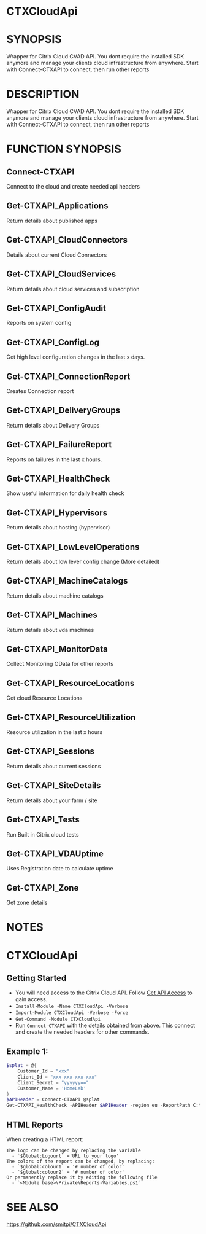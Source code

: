 # CTXCloudApi

# SYNOPSIS
Wrapper for Citrix Cloud CVAD API. You dont require the installed SDK anymore and manage your clients cloud infrastructure from anywhere. Start with Connect-CTXAPI to connect, then run other reports

# DESCRIPTION
Wrapper for Citrix Cloud CVAD API. You dont require the installed SDK anymore and manage your clients cloud infrastructure from anywhere. Start with Connect-CTXAPI to connect, then run other reports

# FUNCTION SYNOPSIS
## Connect-CTXAPI
Connect to the cloud and create needed api headers
## Get-CTXAPI_Applications
Return details about published apps
## Get-CTXAPI_CloudConnectors
Details about current Cloud Connectors
## Get-CTXAPI_CloudServices
Return details about cloud services and subscription
## Get-CTXAPI_ConfigAudit
Reports on system config
## Get-CTXAPI_ConfigLog
Get high level configuration changes in the last x days.
## Get-CTXAPI_ConnectionReport
Creates Connection report
## Get-CTXAPI_DeliveryGroups
Return details about Delivery Groups
## Get-CTXAPI_FailureReport
Reports on failures in the last x hours.
## Get-CTXAPI_HealthCheck
Show useful information for daily health check
## Get-CTXAPI_Hypervisors
Return details about hosting (hypervisor)
## Get-CTXAPI_LowLevelOperations
Return details about low lever config change (More detailed)
## Get-CTXAPI_MachineCatalogs
Return details about machine catalogs
## Get-CTXAPI_Machines
Return details about vda machines
## Get-CTXAPI_MonitorData
Collect Monitoring OData for other reports
## Get-CTXAPI_ResourceLocations
Get cloud Resource Locations
## Get-CTXAPI_ResourceUtilization
Resource utilization in the last x hours
## Get-CTXAPI_Sessions
Return details about current sessions
## Get-CTXAPI_SiteDetails
Return details about your farm / site
## Get-CTXAPI_Tests
Run Built in Citrix cloud tests
## Get-CTXAPI_VDAUptime
Uses Registration date to calculate uptime
## Get-CTXAPI_Zone
Get zone details


# NOTES
# CTXCloudApi
## Getting Started
- You will need access to the Citrix Cloud API. Follow [Get API Access](https://developer.cloud.com/getting-started/docs/overview) to gain access.
- `Install-Module -Name CTXCloudApi -Verbose`
- `Import-Module CTXCloudApi -Verbose -Force`
- `Get-Command -Module CTXCloudApi`
- Run `Connect-CTXAPI` with the details obtained from above. This connect and create the needed headers for other commands.

## Example 1:
```powershell
$splat = @{
	Customer_Id = "xxx"
	Client_Id = "xxx-xxx-xxx-xxx"
	Client_Secret = "yyyyyy=="
	Customer_Name = 'HomeLab'
}
$APIHeader = Connect-CTXAPI @splat
Get-CTXAPI_HealthCheck -APIHeader $APIHeader -region eu -ReportPath C:\Temp\
```
## HTML Reports
When creating a HTML report:
```
The logo can be changed by replacing the variable 
  - `$Global:Logourl` ='URL to your logo'
The colors of the report can be changed, by replacing:
  - `$global:colour1` = '# number of color'
  - `$global:colour2` = '# number of color'
Or permanently replace it by editing the following file
  - `<Module base>\Private\Reports-Variables.ps1`
```


# SEE ALSO
https://github.com/smitpi/CTXCloudApi

